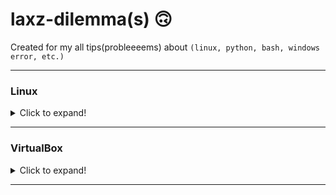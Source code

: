laxz-dilemma(s) 🙃
===

Created for my all tips(probleeeems) about `(linux, python, bash, windows error, etc.)`

---

### Linux
<details>
	<summary> Click to expand!  </summary>
	<p>
	1. [gsettings](https://github.com/minlaxz/laxz-dilemma/blob/master/linux/gsettings_tips)
	2. [bootable](https://github.com/minlaxz/laxz-dilemma/blob/master/linux/bootable_tips)
	3. [debian_buttons](https://github.com/minlaxz/laxz-dilemma/blob/master/linux/debian_button_fix_tips)
	4. [de and  dm](https://github.com/minlaxz/laxz-dilemma/blob/master/linux/differences-between-de-and-dm.md)
	5. [==display_manager==](https://github.com/minlaxz/laxz-dilemma/blob/master/linux/display_manager_linux_tips)
	6. [gnome backup](https://github.com/minlaxz/laxz-dilemma/blob/master/linux/gnome_backup_tips)
	7. [icon stuck- gsetting](https://github.com/minlaxz/laxz-dilemma/blob/master/linux/icons_stuck_tips)
	8. [kill process on a port](https://github.com/minlaxz/laxz-dilemma/blob/master/linux/kill_process_on_port_tips)
	9. [linux tips -old ](https://github.com/minlaxz/laxz-dilemma/blob/master/linux/linux_tips)
	10. [permissions](https://github.com/minlaxz/laxz-dilemma/blob/master/linux/permission_tips)
	11. [port  listening](https://github.com/minlaxz/laxz-dilemma/blob/master/linux/port_listen_tips)
	12. [ process kill](https://github.com/minlaxz/laxz-dilemma/blob/master/linux/running_process_kill_pid_tips)
	13. [sudo](https://github.com/minlaxz/laxz-dilemma/blob/master/linux/sudo_tips)
	14. [swap](https://github.com/minlaxz/laxz-dilemma/blob/master/linux/swap_tips)
	15. [service](https://github.com/minlaxz/laxz-dilemma/blob/master/linux/unix_service_tips)
	16. [usb dev](https://github.com/minlaxz/laxz-dilemma/blob/master/linux/usb_dev_tips)
</p>	
</details>
		
---

### VirtualBox

 <details>
<summary>Click to expand! </summary>
<p>
	1. [dkms](https://github.com/minlaxz/laxz-dilemma/blob/master/vbox/vbox_dkms_tips)
	2. [headless](https://github.com/minlaxz/laxz-dilemma/blob/master/vbox/vbox_headless_tips)
	3. [printer - windows-guest](https://github.com/minlaxz/laxz-dilemma/blob/master/vbox/vbox_printer_tips)
	4. [storage](https://github.com/minlaxz/laxz-dilemma/blob/master/vbox/vbox_storage_increase_tips)
</p>
	</details>

---